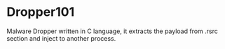 # Dropper101
Malware Dropper written in C language, it extracts the payload from .rsrc section and inject to another process.
